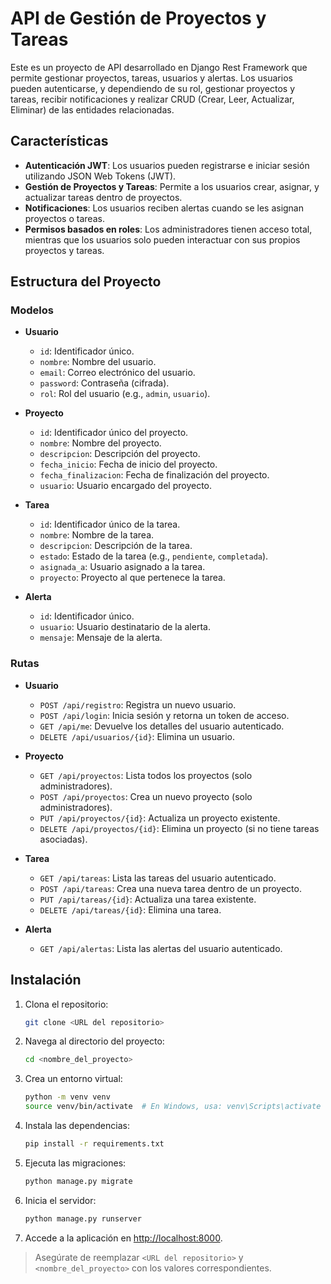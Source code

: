 # API de Gestión de Proyectos y Tareas

Este es un proyecto de API desarrollado en Django Rest Framework que permite gestionar proyectos, tareas, usuarios y alertas. Los usuarios pueden autenticarse, y dependiendo de su rol, gestionar proyectos y tareas, recibir notificaciones y realizar CRUD (Crear, Leer, Actualizar, Eliminar) de las entidades relacionadas.

## Características

- **Autenticación JWT**: Los usuarios pueden registrarse e iniciar sesión utilizando JSON Web Tokens (JWT).
- **Gestión de Proyectos y Tareas**: Permite a los usuarios crear, asignar, y actualizar tareas dentro de proyectos.
- **Notificaciones**: Los usuarios reciben alertas cuando se les asignan proyectos o tareas.
- **Permisos basados en roles**: Los administradores tienen acceso total, mientras que los usuarios solo pueden interactuar con sus propios proyectos y tareas.

## Estructura del Proyecto

### Modelos

- **Usuario**
  - `id`: Identificador único.
  - `nombre`: Nombre del usuario.
  - `email`: Correo electrónico del usuario.
  - `password`: Contraseña (cifrada).
  - `rol`: Rol del usuario (e.g., `admin`, `usuario`).

- **Proyecto**
  - `id`: Identificador único del proyecto.
  - `nombre`: Nombre del proyecto.
  - `descripcion`: Descripción del proyecto.
  - `fecha_inicio`: Fecha de inicio del proyecto.
  - `fecha_finalizacion`: Fecha de finalización del proyecto.
  - `usuario`: Usuario encargado del proyecto.

- **Tarea**
  - `id`: Identificador único de la tarea.
  - `nombre`: Nombre de la tarea.
  - `descripcion`: Descripción de la tarea.
  - `estado`: Estado de la tarea (e.g., `pendiente`, `completada`).
  - `asignada_a`: Usuario asignado a la tarea.
  - `proyecto`: Proyecto al que pertenece la tarea.

- **Alerta**
  - `id`: Identificador único.
  - `usuario`: Usuario destinatario de la alerta.
  - `mensaje`: Mensaje de la alerta.

### Rutas

- **Usuario**
  - `POST /api/registro`: Registra un nuevo usuario.
  - `POST /api/login`: Inicia sesión y retorna un token de acceso.
  - `GET /api/me`: Devuelve los detalles del usuario autenticado.
  - `DELETE /api/usuarios/{id}`: Elimina un usuario.

- **Proyecto**
  - `GET /api/proyectos`: Lista todos los proyectos (solo administradores).
  - `POST /api/proyectos`: Crea un nuevo proyecto (solo administradores).
  - `PUT /api/proyectos/{id}`: Actualiza un proyecto existente.
  - `DELETE /api/proyectos/{id}`: Elimina un proyecto (si no tiene tareas asociadas).

- **Tarea**
  - `GET /api/tareas`: Lista las tareas del usuario autenticado.
  - `POST /api/tareas`: Crea una nueva tarea dentro de un proyecto.
  - `PUT /api/tareas/{id}`: Actualiza una tarea existente.
  - `DELETE /api/tareas/{id}`: Elimina una tarea.

- **Alerta**
  - `GET /api/alertas`: Lista las alertas del usuario autenticado.

## Instalación

1. Clona el repositorio:
   ```bash
   git clone <URL del repositorio>
   ```

2. Navega al directorio del proyecto:
   ```bash
   cd <nombre_del_proyecto>
   ```

3. Crea un entorno virtual:
   ```bash
   python -m venv venv
   source venv/bin/activate  # En Windows, usa: venv\Scripts\activate
   ```

4. Instala las dependencias:
   ```bash
   pip install -r requirements.txt
   ```

5. Ejecuta las migraciones:
   ```bash
   python manage.py migrate
   ```

6. Inicia el servidor:
   ```bash
   python manage.py runserver
   ```

7. Accede a la aplicación en [http://localhost:8000](http://localhost:8000).

> Asegúrate de reemplazar `<URL del repositorio>` y `<nombre_del_proyecto>` con los valores correspondientes.


